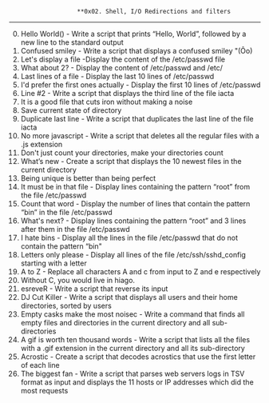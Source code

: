                        **0x02. Shell, I/O Redirections and filters
-------------------------------------------------------------------------------------------
0. Hello World() - Write a script that prints “Hello, World”, followed by a new line to the standard output
1. Confused smiley - Write a script that displays a confused smiley "(Ôo)
2. Let's display a file -Display the content of the /etc/passwd file
3. What about 2? - Display the content of /etc/passwd and /etc/
4. Last lines of a file - Display the last 10 lines of /etc/passwd
5. I'd prefer the first ones actually - Display the first 10 lines of /etc/passwd
6. Line #2 - Write a script that displays the third line of the file iacta
7. It is a good file that cuts iron without making a noise
8. Save current state of directory
9. Duplicate last line - Write a script that duplicates the last line of the file iacta
10. No more javascript - Write a script that deletes all the regular files with a .js extension
11. Don't just count your directories, make your directories count
12. What’s new - Create a script that displays the 10 newest files in the current directory
13. Being unique is better than being perfect
14. It must be in that file - Display lines containing the pattern “root” from the file /etc/passwd
15. Count that word - Display the number of lines that contain the pattern “bin” in the file /etc/passwd
16. What's next? - Display lines containing the pattern “root” and 3 lines after them in the file /etc/passwd
17. I hate bins  - Display all the lines in the file /etc/passwd that do not contain the pattern “bin"
18. Letters only please - Display all lines of the file /etc/ssh/sshd_config starting with a letter
19. A to Z - Replace all characters A and c from input to Z and e respectively
20. Without C, you would live in hiago.
21. esreveR - Write a script that reverse its input
22. DJ Cut Killer - Write a script that displays all users and their home directories, sorted by users
23. Empty casks make the most noisec - Write a command that finds all empty files and directories in the current directory and all sub-directories
24. A gif is worth ten thousand words - Write a script that lists all the files with a .gif extension in the current directory and all its sub-directory
25. Acrostic - Create a script that decodes acrostics that use the first letter of each line
26. The biggest fan - Write a script that parses web servers logs in TSV format as input and displays the 11 hosts or IP addresses which did the most requests

